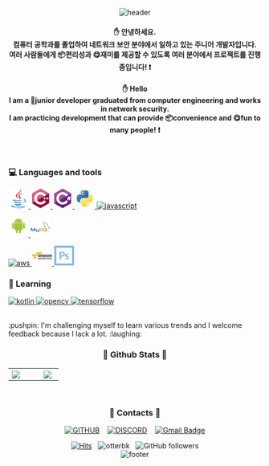 

<!--![header](https://capsule-render.vercel.app/api?type=slice&color=4DA8D5&fontColor=FBFAFA&height=180&section=header&text=%20OtterBK%20&animation=scaleIn&fontSize=80&fontAlign=50&fontAlignY=50)-->

<div align=center>

![header](https://capsule-render.vercel.app/api?type=slice&color=4DA8D5&fontColor=F3EC78&height=130&section=header&text=%20OtterBK%20&animation=scaleIn&fontSize=80&fontAlign=50&fontAlignY=50)

#### :raised_hand: 안녕하세요. <br>컴퓨터 공학과를 졸업하여 네트워크 보안 분야에서 일하고 있는 주니어 개발자입니다.<br>여러 사람들에게 :package:편리성과 :yum:재미를 제공할 수 있도록 여러 분야에서 프로젝트를 진행 중입니다! :exclamation:

#### :raised_hand: Hello <br>I am a :beginner:junior developer graduated from computer engineering and works in network security.<br>I am practicing development that can provide :package:convenience and :yum:fun to many people! :exclamation:

</div>
<br>

### :computer: Languages and tools
<p align="left"> <a href="https://www.java.com" target="_blank"> <img src="https://raw.githubusercontent.com/devicons/devicon/master/icons/java/java-original.svg" alt="java" width="40" height="40"/> </a>  <a href="https://www.cprogramming.com/" target="_blank"> <img src="https://raw.githubusercontent.com/devicons/devicon/master/icons/cplusplus/cplusplus-original.svg" alt="c" width="40" height="40"/> </a> <a href="https://www.w3schools.com/cs/" target="_blank"> <img src="https://raw.githubusercontent.com/devicons/devicon/master/icons/csharp/csharp-original.svg" alt="csharp" width="40" height="40"/> </a> <a href="https://www.python.org" target="_blank"> <img src="https://raw.githubusercontent.com/devicons/devicon/master/icons/python/python-original.svg" alt="python" width="40" height="40"/> </a> <a href="https://www.javascript.com/" target="_blank"> <img src="https://openclipart.org/download/272343/1486640684.svg" alt="javascript" width="40" height="40"/> </a> </p>

<a href="https://developer.android.com" target="_blank"> <img src="https://raw.githubusercontent.com/devicons/devicon/master/icons/android/android-original-wordmark.svg" alt="android" width="40" height="40"/> </a>
<a href="https://www.mysql.com/" target="_blank"> <img src="https://raw.githubusercontent.com/devicons/devicon/master/icons/mysql/mysql-original-wordmark.svg" alt="mysql" width="40" height="40"/> </a>

<a href="https://rstudio.com/products/rstudio/download/" target="_blank"> <img src="https://user-images.githubusercontent.com/28488288/106148655-a7174c80-61bc-11eb-9425-1a75b9aa79c8.png" alt="aws" width="40" height="40"/> </a>
<a href="https://aws.amazon.com" target="_blank"> <img src="https://raw.githubusercontent.com/devicons/devicon/master/icons/amazonwebservices/amazonwebservices-original-wordmark.svg" alt="aws" width="40" height="40"/> </a>
 <a href="https://www.photoshop.com/en" target="_blank"> <img src="https://raw.githubusercontent.com/devicons/devicon/master/icons/photoshop/photoshop-line.svg" alt="photoshop" width="40" height="40"/> </a>

### :pencil: Learning
<a href="https://kotlinlang.org" target="_blank"> <img src="https://www.vectorlogo.zone/logos/kotlinlang/kotlinlang-icon.svg" alt="kotlin" width="40" height="40"/> </a>
<a href="https://opencv.org/" target="_blank"> <img src="https://www.vectorlogo.zone/logos/opencv/opencv-icon.svg" alt="opencv" width="40" height="40"/> </a> 
<a href="https://www.tensorflow.org" target="_blank"> <img src="https://www.vectorlogo.zone/logos/tensorflow/tensorflow-icon.svg" alt="tensorflow" width="40" height="40"/> </a> 

<br>
:pushpin: I'm challenging myself to learn various trends and I welcome feedback because I lack a lot. :laughing:
<br>
<div align=center>

### :large_blue_diamond: Github Stats :large_orange_diamond:
<table><tr><td valign="center" width="50%">

<img src="https://github-readme-stats.vercel.app/api?username=OtterBK&count_private=true&show_icons=true&theme=react&hide_border=true" align="center" style="width: 100%" />

</td><td valign="center" width="30%">

<img src="https://github-readme-stats.vercel.app/api/top-langs/?username=OtterBK&hide_border=true&&theme=react&langs_count=10" align="center" style="width: 100%" />

</td></tr></table>  
<!--[![solved.ac tier](http://mazassumnida.wtf/api/generate_badge?boj=OtterBK)](https://solved.ac/kinetic27)-->
<br/>  
</div>

<div align=center>
  
### :iphone: Contacts :calling:
  
[![GITHUB](http://img.shields.io/badge/-GitHub-black?style=for-the-badge&logo=github&link=https://github.com/OtterBK/)](https://github.com/OtterBK)&nbsp;&nbsp;&nbsp;
[![DISCORD](http://img.shields.io/badge/-Discord-gray?style=for-the-badge&logo=discord&link=https://discord.gg/DBByNeRP)](https://discord.gg/DBByNeRP)&nbsp;&nbsp;&nbsp;
[![Gmail Badge](https://img.shields.io/badge/Gmail-d14836?style=for-the-badge&logo=Gmail&logoColor=white&link=mailto:wjswodnr100@gmail.com)](mailto:wjswodnr100@gmail.com)
  
[![Hits](https://hits.seeyoufarm.com/api/count/incr/badge.svg?url=https%3A%2F%2Fgithub.com%2FBokum100&count_bg=%23070707&title_bg=%2344B4EF&icon=&icon_color=%23E7E7E7&title=Hits&edge_flat=false)](https://hits.seeyoufarm.com)&nbsp;&nbsp;&nbsp;<img src="https://komarev.com/ghpvc/?username=otterbk&label=Profile%20views&color=0e75b6&style=flat" alt="otterbk" />&nbsp;&nbsp;&nbsp;![GitHub followers](https://img.shields.io/github/followers/OtterBK?style=social)<br>
![footer](https://capsule-render.vercel.app/api?type=slice&color=4DA8D5&fontColor=FBFAFA&height=130&section=footer&text=%20%20&animation=scaleIn&fontSize=80&fontAlign=50&fontAlignY=50)

</div>






